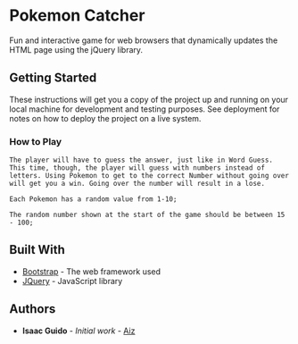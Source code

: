 # Pokemon Catcher

Fun and interactive game for web browsers that dynamically updates the HTML page using the jQuery library.

## Getting Started

These instructions will get you a copy of the project up and running on your local machine for development and testing purposes. See deployment for notes on how to deploy the project on a live system.

### How to Play

```
The player will have to guess the answer, just like in Word Guess. This time, though, the player will guess with numbers instead of letters. Using Pokemon to get to the correct Number without going over will get you a win. Going over the number will result in a lose.

Each Pokemon has a random value from 1-10;

The random number shown at the start of the game should be between 15 - 100;
```

## Built With

* [Bootstrap](https://getbootstrap.com/docs/4.5/getting-started/introduction/) - The web framework used
* [JQuery](https://jquery.com/) - JavaScript library


## Authors

* **Isaac Guido** - *Initial work* - [Aiz](https://github.com/Aizeke)
